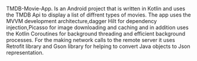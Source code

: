 TMDB-Movie-App.
Is an Android project that is written in Kotlin and uses the TMDB Api to display a list of diffrent types of movies.
The app uses the MVVM development architecture,dagger Hilt for dependency injection,Picasso for image downloading and caching and in addition uses the      Kotlin Coroutines for background threading and efficient background processes.
For the making network calls to the remote server it uses Retrofit library and Gson library for helping to convert Java objects to Json representation.
